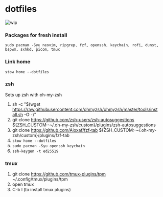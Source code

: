 # dotfiles

![wip](https://github.com/user-attachments/assets/502fb1b0-79e5-457a-b3ff-534c887aff40)

### Packages for fresh install
`sudo pacman -Syu neovim, ripgrep, fzf, openssh, keychain, rofi, dunst, bspwm, sxhkd, picom, tmux`

### Link home
`stow home --dotfiles`

### zsh
Sets up zsh with oh-my-zsh

1. sh -c "$(wget https://raw.githubusercontent.com/ohmyzsh/ohmyzsh/master/tools/install.sh -O -)"
2. git clone https://github.com/zsh-users/zsh-autosuggestions ${ZSH_CUSTOM:-~/.oh-my-zsh/custom}/plugins/zsh-autosuggestions
4. git clone https://github.com/Aloxaf/fzf-tab ${ZSH_CUSTOM:-~/.oh-my-zsh/custom}/plugins/fzf-tab
4. `stow home --dotfiles`
6. `sudo pacman -Syu openssh keychain`
7. `ssh-keygen -t ed25519`

### tmux
1. git clone https://github.com/tmux-plugins/tpm ~/.config/tmux/plugins/tpm
2. open tmux
3. C-b I (to install tmux plugins)
